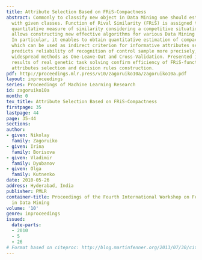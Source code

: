 ```yaml
---
title: Attribute Selection Based on FRiS-Compactness
abstract: Commonly to classify new object in Data Mining one should estimate its similarity
  with given classes. Function of Rival Similarity (FRiS) is assigned to calculate
  quantitative measure of similarity considering a competitive situation. FRiS-function
  allows constructing new effective algorithms for various Data Mining tasks solving.
  In particular, it enables to obtain quantitative estimation of compactness of patterns
  which can be used as indirect criterion for informative attributes selection. FRiS-compactness
  predicts reliability of recognition of control sample more precisely, than such
  widespread methods as One-Leave-Out and Cross-Validation. Presented in the paper
  results of real genetic task solving confirm efficiency of FRiS-function using in
  attributes selection and decision rules construction.
pdf: http://proceedings.mlr.press/v10/zagoruiko10a/zagoruiko10a.pdf
layout: inproceedings
series: Proceedings of Machine Learning Research
id: zagoruiko10a
month: 0
tex_title: Attribute Selection Based on FRiS-Compactness
firstpage: 35
lastpage: 44
page: 35-44
sections: 
author:
- given: Nikolay
  family: Zagoruiko
- given: Irina
  family: Borisova
- given: Vladimir
  family: Dyubanov
- given: Olga
  family: Kutnenko
date: 2010-05-26
address: Hyderabad, India
publisher: PMLR
container-title: Proceedings of the Fourth International Workshop on Feature Selection
  in Data Mining
volume: '10'
genre: inproceedings
issued:
  date-parts:
  - 2010
  - 5
  - 26
# Format based on citeproc: http://blog.martinfenner.org/2013/07/30/citeproc-yaml-for-bibliographies/
---
```


